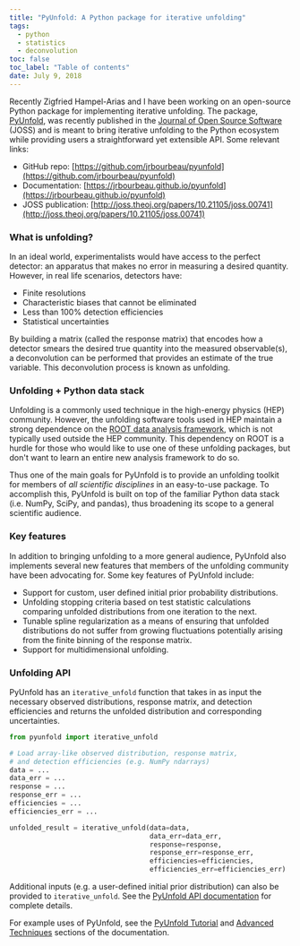 ```yaml
---
title: "PyUnfold: A Python package for iterative unfolding"
tags:
  - python
  - statistics
  - deconvolution
toc: false
toc_label: "Table of contents"
date: July 9, 2018
---
```


Recently Zigfried Hampel-Arias and I have been working on an open-source Python
package for implementing iterative unfolding. The package, [PyUnfold](https://github.com/jrbourbeau/pyunfold), was recently published in the [Journal of Open Source Software](https://joss.theoj.org/) (JOSS) and is meant to
bring iterative unfolding to the Python ecosystem while providing users a straightforward yet extensible API. Some relevant links:

- GitHub repo: [https://github.com/jrbourbeau/pyunfold](https://github.com/jrbourbeau/pyunfold)
- Documentation: [https://jrbourbeau.github.io/pyunfold](https://jrbourbeau.github.io/pyunfold)
- JOSS publication: [http://joss.theoj.org/papers/10.21105/joss.00741](http://joss.theoj.org/papers/10.21105/joss.00741)


### What is unfolding?

In an ideal world, experimentalists would have access to the perfect detector: an apparatus
that makes no error in measuring a desired quantity. However, in real life scenarios,
detectors have:

- Finite resolutions
- Characteristic biases that cannot be eliminated
- Less than 100% detection efficiencies
- Statistical uncertainties

By building a matrix (called the response matrix) that encodes how a detector smears the desired true quantity into
the measured observable(s), a deconvolution can be performed that provides an estimate
of the true variable. This deconvolution process is known as unfolding.


### Unfolding + Python data stack

Unfolding is a commonly used technique in the high-energy physics (HEP) community. However, the unfolding software tools used in HEP maintain a strong dependence on the [ROOT data analysis framework](https://root.cern.ch/), which is not typically used outside the HEP community. This dependency on ROOT is a hurdle for those who would like to use one of these unfolding packages, but don't want to learn an entire new analysis framework to do so.

Thus one of the main goals for PyUnfold is to provide an unfolding toolkit for members of _all scientific disciplines_ in an easy-to-use package. To accomplish this, PyUnfold is built on top of the familiar Python data stack (i.e. NumPy, SciPy, and pandas), thus broadening its scope to a general scientific audience.


### Key features

In addition to bringing unfolding to a more general audience, PyUnfold also implements several new features that members of the unfolding community have been advocating for. Some key features of PyUnfold include:

- Support for custom, user defined initial prior probability distributions.
- Unfolding stopping criteria based on test statistic calculations comparing unfolded distributions from one iteration to the next.
- Tunable spline regularization as a means of ensuring that unfolded distributions do not suffer from growing fluctuations potentially arising from the finite binning of the response matrix.
- Support for multidimensional unfolding.


### Unfolding API

PyUnfold has an `iterative_unfold` function that takes in as input the necessary observed distributions, response matrix, and detection efficiencies and returns the unfolded distribution and corresponding uncertainties.

```python
from pyunfold import iterative_unfold

# Load array-like observed distribution, response matrix,
# and detection efficiencies (e.g. NumPy ndarrays)
data = ...
data_err = ...
response = ...
response_err = ...
efficiencies = ...
efficiencies_err = ...

unfolded_result = iterative_unfold(data=data,
                                   data_err=data_err,
                                   response=response,
                                   response_err=response_err,
                                   efficiencies=efficiencies,
                                   efficiencies_err=efficiencies_err)
```

Additional inputs (e.g. a user-defined initial prior distribution) can also be provided to `iterative_unfold`. See the [PyUnfold API documentation](https://jrbourbeau.github.io/pyunfold/api.html) for complete details.

For example uses of PyUnfold, see the [PyUnfold Tutorial](https://jrbourbeau.github.io/pyunfold/notebooks/tutorial) and [Advanced Techniques](https://jrbourbeau.github.io/pyunfold/advanced) sections of the documentation.
